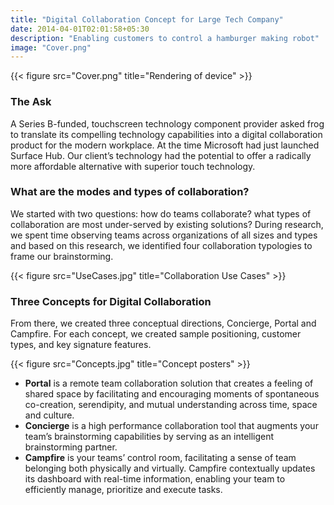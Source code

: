 ```yaml
---
title: "Digital Collaboration Concept for Large Tech Company"
date: 2014-04-01T02:01:58+05:30
description: "Enabling customers to control a hamburger making robot"
image: "Cover.png"
---
```


{{< figure src="Cover.png" title="Rendering of device" >}}

### The Ask
A Series B-funded, touchscreen technology component provider asked frog to translate its compelling technology capabilities into a digital collaboration product for the modern workplace. At the time Microsoft had just launched Surface Hub. Our client’s technology had the potential to offer a radically more affordable alternative with superior touch technology.

### What are the modes and types of collaboration?
We started with two questions: how do teams collaborate? what types of collaboration are most under-served by existing solutions?
During research, we spent time observing teams across organizations of all sizes and types and based on this research, we identified four collaboration typologies to frame our brainstorming.

{{< figure src="UseCases.jpg" title="Collaboration Use Cases" >}}

### Three Concepts for Digital Collaboration
From there, we created three conceptual directions, Concierge, Portal and Campfire. For each concept, we created sample positioning, customer types, and key signature features.

{{< figure src="Concepts.jpg" title="Concept posters" >}}

- **Portal** is a remote team collaboration solution that creates a feeling of shared space by facilitating and encouraging moments of spontaneous co-creation, serendipity, and mutual understanding across time, space and culture. 
- **Concierge** is a high performance collaboration tool that augments your team’s brainstorming capabilities by serving as an intelligent brainstorming partner.
- **Campfire** is your teams’ control room, facilitating a sense of team belonging both physically and virtually. Campfire contextually updates its dashboard with real-time information, enabling your team to efficiently manage, prioritize and execute tasks.


